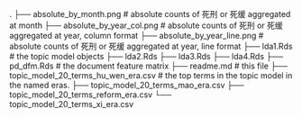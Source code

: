 .
├── absolute_by_month.png  # absolute counts of 死刑 or 死缓 aggregated at month 
├── absolute_by_year_col.png # absolute counts of 死刑 or 死缓 aggregated at year, column format
├── absolute_by_year_line.png # absolute counts of 死刑 or 死缓 aggregated at year, line format
├── lda1.Rds # the topic model objects
├── lda2.Rds
├── lda3.Rds
├── lda4.Rds
├── pd_dfm.Rds # the document feature matrix
├── readme.md # this file
├── topic_model_20_terms_hu_wen_era.csv   # the top terms in the topic model in the named eras. 
├── topic_model_20_terms_mao_era.csv
├── topic_model_20_terms_reform_era.csv
└── topic_model_20_terms_xi_era.csv




